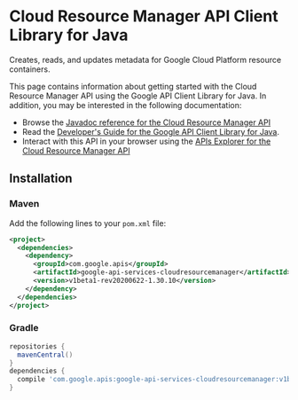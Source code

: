 # Cloud Resource Manager API Client Library for Java

Creates, reads, and updates metadata for Google Cloud Platform resource containers.

This page contains information about getting started with the Cloud Resource Manager API
using the Google API Client Library for Java. In addition, you may be interested
in the following documentation:

* Browse the [Javadoc reference for the Cloud Resource Manager API][javadoc]
* Read the [Developer's Guide for the Google API Client Library for Java][google-api-client].
* Interact with this API in your browser using the [APIs Explorer for the Cloud Resource Manager API][api-explorer]

## Installation

### Maven

Add the following lines to your `pom.xml` file:

```xml
<project>
  <dependencies>
    <dependency>
      <groupId>com.google.apis</groupId>
      <artifactId>google-api-services-cloudresourcemanager</artifactId>
      <version>v1beta1-rev20200622-1.30.10</version>
    </dependency>
  </dependencies>
</project>
```

### Gradle

```gradle
repositories {
  mavenCentral()
}
dependencies {
  compile 'com.google.apis:google-api-services-cloudresourcemanager:v1beta1-rev20200622-1.30.10'
}
```

[javadoc]: https://googleapis.dev/java/google-api-services-cloudresourcemanager/latest/index.html
[google-api-client]: https://github.com/googleapis/google-api-java-client/
[api-explorer]: https://developers.google.com/apis-explorer/#p/cloudresourcemanager/v1/
